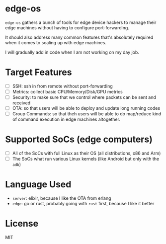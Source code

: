 # edge-os

`edge-os` gathers a bunch of tools for edge device hackers to manage their edge machines without having to configure port-forwarding.

It should also address many common features that's absolutely required when it comes to scaling up with edge machines.

I will gradually add in code when I am not working on my day job.

# Target Features

- [ ] SSH: ssh in from remote without port-forwarding
- [ ] Metrics: collect basic CPU/Memory/Disk/GPU metrics
- [ ] Security: to make sure that we control where packets can be sent and received
- [ ] OTA: so that users will be able to deploy and update long running codes
- [ ] Group Commands: so that theh users will be able to do map/reduce kind of command execution in edge machines altogether.

# Supported SoCs (edge computers)

- [ ] All of the SoCs with full Linux as their OS (all distributions, x86 and Arm)
- [ ] The SoCs what run various Linux kernels (like Android but only with the `adb`)

# Language Used

- `server`: elixir, because I like the OTA from erlang
- `edge`: go or rust, probably going with `rust` first, because I like it better

# License

MIT
